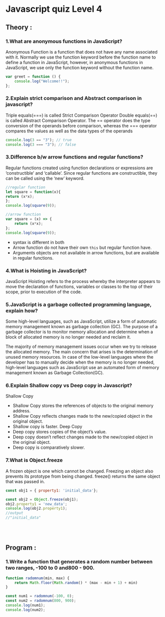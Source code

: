 # Javascript quiz Level 4
## Theory :
### **1.What are anonymous functions in JavaScript?**
Anonymous Function is a function that does not have any name associated with it. Normally we use the function keyword before the function name to define a function in JavaScript, however, in anonymous functions in JavaScript, we use only the function keyword without the function name.
```javascript
var greet = function () {
    console.log("Welcome!!");
};
```
### **2.Explain strict comparison and Abstract comparison in javascript?**
Triple equals(===) is called Strict Comparison Operator
Double equals(==) is called Abstract Comparison Operator.
The == operator does the type conversion of the operands before comparison, whereas the === operator compares the values as well as the data types of the operands

```javascript
console.log(3 == "3"); // true
console.log(3 === "3"); // false
```

### **3.Difference b/w arrow functions and regular functions?**
Regular functions created using function declarations or expressions are ‘constructible’ and ‘callable’. Since regular functions are constructible, they can be called using the ‘new’ keyword.
```javascript
//regular function
let square = function(x){
return (x*x);
};
console.log(square(9));
```
```javascript
//arrow function
var square = (x) => {
	return (x*x);
};
console.log(square(9));
```
* syntax is different in both
* Arrow function do not have their own ```this``` but regular function have.
* Arguments objects are not available in arrow functions, but are available in regular functions.

###  **4.What is Hoisting in JavaScript?**
JavaScript Hoisting refers to the process whereby the interpreter appears to move the declaration of functions, variables or classes to the top of their scope, prior to execution of the code.

### **5.JavaScript is a garbage collected programming language, explain how?**
Some high-level languages, such as JavaScript, utilize a form of automatic memory management known as garbage collection (GC). The purpose of a garbage collector is to monitor memory allocation and determine when a block of allocated memory is no longer needed and reclaim it.

The majority of memory management issues occur when we try to release the allocated memory. The main concern that arises is the determination of unused memory resources. In case of the low-level languages where the developer has to manually decide when the memory is no longer needed, high-level languages such as JavaScript use an automated form of memory management known as Garbage Collection(GC).

### **6.Explain Shallow copy vs Deep copy in Javascript?**
Shallow Copy
* Shallow Copy stores the references of objects to the original memory address.   
* Shallow Copy reflects changes made to the new/copied object in the original object.
* Shallow copy is faster.
Deep Copy
*  Deep copy stores copies of the object’s value.
*  Deep copy doesn’t reflect changes made to the new/copied object in the original object.
*  Deep copy is comparatively slower.

### **7.What is Object.freeze**
A frozen object is one which cannot be changed. Freezing an object also prevents its prototype from being changed. freeze() returns the same object that was passed in.
```javascript
const obj1 = { property1: 'initial_data'};

const obj2 = Object.freeze(obj1);
obj2.property1 = 'new_data';
console.log(obj2.property1);
//output 
//"initial_data"
```
<br><br>
## Program :
### **1.Write a function that generates a random number between two ranges, -100 to 0 and800 - 900.**
```javascript
function radomnum(min, max) {  
    return Math.floor(Math.random() * (max - min + 1) + min)
}

const num1 = radomnum(-100, 0);
const num2 = radomnum(800, 900);
console.log(num1);
console.log(num2);
```

